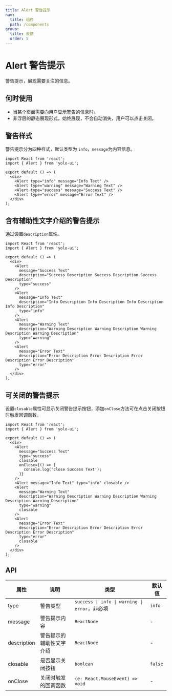 ```yaml
---
title: Alert 警告提示
nav:
  title: 组件
  path: /components
group:
  title: 反馈
  order: 5
---
```


# Alert 警告提示

警告提示，展现需要关注的信息。

## 何时使用

- 当某个页面需要向用户显示警告的信息时。
- 非浮层的静态展现形式，始终展现，不会自动消失，用户可以点击关闭。

## 警告样式

警告提示分为四种样式，默认类型为 `info`，`message`为内容信息。

```tsx
import React from 'react';
import { Alert } from 'yolo-ui';

export default () => (
  <div>
    <Alert type="info" message="Info Text" />
    <Alert type="warning" message="Warning Text" />
    <Alert type="success" message="Success Text" />
    <Alert type="error" message="Error Text" />
  </div>
);
```

## 含有辅助性文字介绍的警告提示

通过设置`description`属性。

```tsx
import React from 'react';
import { Alert } from 'yolo-ui';

export default () => (
  <div>
    <Alert
      message="Success Text"
      description="Success Description Success Description Success Description"
      type="success"
    />
    <Alert
      message="Info Text"
      description="Info Description Info Description Info Description Info Description"
      type="info"
    />
    <Alert
      message="Warning Text"
      description="Warning Description Warning Description Warning Description Warning Description"
      type="warning"
    />
    <Alert
      message="Error Text"
      description="Error Description Error Description Error Description Error Description"
      type="error"
    />
  </div>
);
```

## 可关闭的警告提示

设置`closable`属性可显示关闭警告提示按钮，添加`onClose`方法可在点击关闭按钮时触发回调函数。

```tsx
import React from 'react';
import { Alert } from 'yolo-ui';

export default () => (
  <div>
    <Alert
      message="Success Text"
      type="success"
      closable
      onClose={() => {
        console.log('close Success Text');
      }}
    />
    <Alert message="Info Text" type="info" closable />
    <Alert
      message="Warning Text"
      description="Warning Description Warning Description Warning Description Warning Description"
      type="warning"
      closable
    />
    <Alert
      message="Error Text"
      description="Error Description Error Description Error Description Error Description"
      type="error"
      closable
    />
  </div>
);
```

## API

| 属性        | 说明                     | 类型                                          | 默认值  |
| ----------- | ------------------------ | --------------------------------------------- | ------- |
| type        | 警告类型                 | `success \| info \| warning \| error`，非必填 | `info`  |
| message     | 警告提示内容             | `ReactNode`                                   | -       |
| description | 警告提示的辅助性文字介绍 | `ReactNode`                                   | -       |
| closable    | 是否显示关闭按钮         | `boolean`                                     | `false` |
| onClose     | 关闭时触发的回调函数     | `(e: React.MouseEvent) => void`               | -       |
